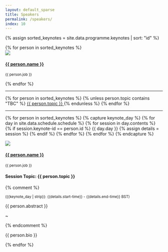 ```yaml
---
layout: default_sparse
title: Speakers
permalink: /speakers/
index: 10
---
```


<div class="row justify-content-around pl-4 pr-4">

{% assign sorted_keynotes = site.data.programme.keynotes | sort: "id" %}
<div class="col-12"><div class="row pt-2 pb-2">
{% for person in sorted_keynotes %}
	    <div class="col-12 col-md-2 col-lg-2">
	        <div class="text-center">
	            <img src="{{ site.baseurl }}{{ person.img }}" class="rounded-circle img-fluid" style="max-width: 125px;">
	            <h4 class="pt-2"><a href="#{{ person.id }}">{{ person.name }}</a></h4>
	            <p class=""><!--<span><b>{{ person.topic }}</b></span><br/>-->
	            <span class=""><small>{{ person.job }}</small></span></p>
	        </div>
	    </div>
{% endfor %}
</div>
<hr />
{% for person in sorted_keynotes %}
{% unless person.topic contains  "TBC" %}
<a class="btn btn-xs btn-primary tag" href="#{{ person.id }}">{{ person.topic }} </a>
{% endunless %}
{% endfor %}

<hr />


{% for person in sorted_keynotes %}
	{% capture keynote_day %}
		{% for day in site.data.schedule.schedule %}
			{% for session in day.contents %}
				{% if session.keynote-id == person.id %}
					{{ day.day }}
					{% assign details = session %}
				{% endif %}
			{% endfor %}
		{% endfor %}
	{% endcapture %}
	<div class="col-12"><div class="row pt-2 pb-2 align-items-center">
	    <div class="col-12 col-md-4 col-lg-3"><a class="anchor" id="{{ person.id }}"></a>
	        <div class="text-center">
	            <img src="{{ site.baseurl }}{{ person.img }}" class="rounded-circle img-fluid" style="max-width: 125px;">
	            <h4 class="pt-2"><a href="{{ person.url }}">{{ person.name }}</a></h4>
	            <p class=""><!--<span><b>{{ person.topic }}</b></span><br/>-->
	            <span class=""><small>{{ person.job }}</small></span></p>
	        </div>
	    </div>
	    <div class="col-12 col-md-8 col-lg-9">
	        <div class="">
	            <h4 class="pt-1 text-center">Session Topic: {{ person.topic }}</h4>
              {% comment %}
	            <p class="text-center mb-1"><small >({{keynote_day | strip}}: {{details.start-time}} - {{details.end-time}} BST)</small></p>
	            <p class="pb-1 mb-1">{{ person.abstract }}</p>
	            <p class="pb-1 text-center">~</p>
              {% endcomment %}
	            <p class="pb-2">{{ person.bio }}</p>
	        </div>
	    </div>
	</div></div>
{% endfor %}


</div>

